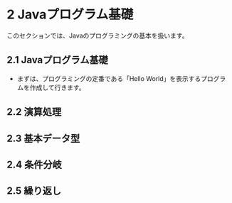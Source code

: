 # 2 Javaプログラム基礎

このセクションでは、Javaのプログラミングの基本を扱います。<br>

## 2.1 Javaプログラム基礎
- まずは、プログラミングの定番である「Hello World」を表示するプログラムを作成して行きます。

## 2.2 演算処理

## 2.3 基本データ型

## 2.4 条件分岐

## 2.5 繰り返し

